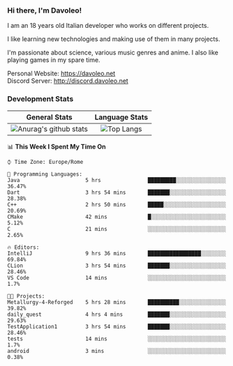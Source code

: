 ### Hi there, I'm Davoleo!

I am an 18 years old Italian developer who works on different projects.

I like learning new technologies and making use of them in many projects.

I'm passionate about science, various music genres and anime.
I also like playing games in my spare time.

Personal Website: https://davoleo.net <br>
Discord Server: http://discord.davoleo.net

### Development Stats

General Stats             |  Language Stats
:-------------------------:|:-------------------------:
![Anurag's github stats](https://github-readme-stats.vercel.app/api?username=Davoleo&count_private=true&show_icons=true&theme=tokyonight)  |  ![Top Langs](https://github-readme-stats.vercel.app/api/top-langs/?username=Davoleo&theme=tokyonight&layout=compact)



<!--START_SECTION:waka-->
📊 **This Week I Spent My Time On** 

```text
⌚︎ Time Zone: Europe/Rome

💬 Programming Languages: 
Java                     5 hrs               █████████░░░░░░░░░░░░░░░░   36.47% 
Dart                     3 hrs 54 mins       ███████░░░░░░░░░░░░░░░░░░   28.38% 
C++                      2 hrs 50 mins       █████░░░░░░░░░░░░░░░░░░░░   20.69% 
CMake                    42 mins             █░░░░░░░░░░░░░░░░░░░░░░░░   5.12% 
C                        21 mins             ░░░░░░░░░░░░░░░░░░░░░░░░░   2.65%

🔥 Editors: 
IntelliJ                 9 hrs 36 mins       █████████████████░░░░░░░░   69.84% 
CLion                    3 hrs 54 mins       ███████░░░░░░░░░░░░░░░░░░   28.46% 
VS Code                  14 mins             ░░░░░░░░░░░░░░░░░░░░░░░░░   1.7%

🐱‍💻 Projects: 
Metallurgy-4-Reforged    5 hrs 28 mins       ██████████░░░░░░░░░░░░░░░   39.82% 
daily_quest              4 hrs 4 mins        ███████░░░░░░░░░░░░░░░░░░   29.63% 
TestApplication1         3 hrs 54 mins       ███████░░░░░░░░░░░░░░░░░░   28.46% 
tests                    14 mins             ░░░░░░░░░░░░░░░░░░░░░░░░░   1.7% 
android                  3 mins              ░░░░░░░░░░░░░░░░░░░░░░░░░   0.38%

```


<!--END_SECTION:waka-->

<!--
**Davoleo/Davoleo** is a ✨ _special_ ✨ repository because its `README.md` (this file) appears on your GitHub profile.

https://gist.github.com/Davoleo/43516c64c8169e24dc2571c34713863b

Here are some ideas to get you started:

- 🔭 I’m currently working on ...
- 🌱 I’m currently learning ...
- 👯 I’m looking to collaborate on ...
- 🤔 I’m looking for help with ...
- 💬 Ask me about ...
- 📫 How to reach me: ...
- 😄 Pronouns: ...
- ⚡ Fun fact: ...
-->

